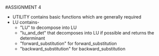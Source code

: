 #ASSIGNMENT 4
* UTILITY contains basic functions which are generally required
* LU contains- 
    * "LU" to decompose into LU
    * "lu_and_det" that decomposes into LU if possible and returns the determinant
    * "forward_substitution" for forward_substitution
    * "backward_substitution" for backward_substitution
